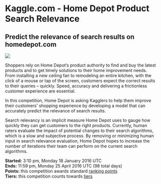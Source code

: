 # Kaggle.com - Home Depot Product Search Relevance

## Predict the relevance of search results on homedepot.com

![](https://kaggle2.blob.core.windows.net/competitions/kaggle/4853/media/home_depot_tools.jpg)

Shoppers rely on Home Depot’s product authority to find and buy the latest products and to get timely solutions to their home improvement needs. From installing a new ceiling fan to remodeling an entire kitchen, with the click of a mouse or tap of the screen, customers expect the correct results to their queries – quickly. Speed, accuracy and delivering a frictionless customer experience are essential.

In this competition, Home Depot is asking Kagglers to help them improve their customers' shopping experience by developing a model that can accurately predict the relevance of search results.

Search relevancy is an implicit measure Home Depot uses to gauge how quickly they can get customers to the right products. Currently, human raters evaluate the impact of potential changes to their search algorithms, which is a slow and subjective process. By removing or minimizing human input in search relevance evaluation, Home Depot hopes to increase the number of iterations their team can perform on the current search algorithms.

**Started:** 3:10 pm, Monday 18 January 2016 UTC  
**Ends:** 11:59 pm, Monday 25 April 2016 UTC (98 total days)  
**Points:** this competition awards standard [ranking points](//www.kaggle.com/wiki/UserRankingAndTierSystem)  
**Tiers:** this competition counts towards [tiers](//www.kaggle.com/wiki/UserRankingAndTierSystem)
